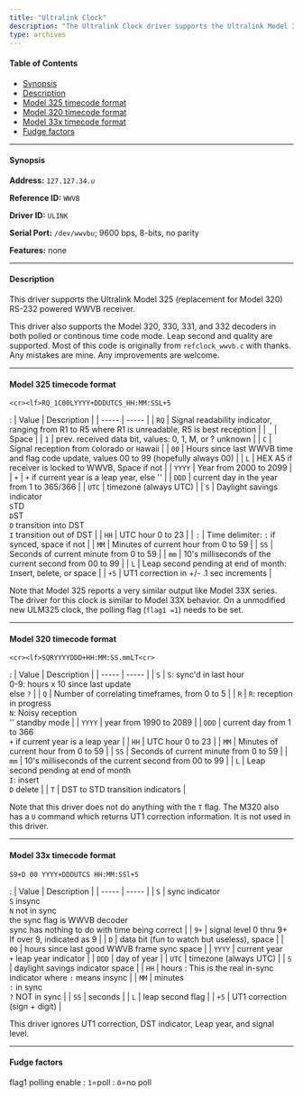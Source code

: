 ```yaml
---
title: "Ultralink Clock"
description: "The Ultralink Clock driver supports the Ultralink Model 325 RS-232 powered WWVB receiver."
type: archives
---
```


#### Table of Contents

*   [Synopsis](/documentation/drivers/driver34/#synopsis)
*   [Description](/documentation/drivers/driver34/#description)
*   [Model 325 timecode format](/documentation/drivers/driver34/#model-325-timecode-format)
*   [Model 320 timecode format](/documentation/drivers/driver34/#model-320-timecode-format)
*   [Model 33x timecode format](/documentation/drivers/driver34/#model-33x-timecode-format)
*   [Fudge factors](/documentation/drivers/driver34/#fudge-factors)

* * *

#### Synopsis

**Address:** <code>127.127.34._u_</code>

**Reference ID:** `WWVB`

**Driver ID:** `ULINK`

**Serial Port:** <code>/dev/wwvb*u*</code>; 9600 bps, 8-bits, no parity

**Features:** none

* * *

#### Description

This driver supports the Ultralink Model 325 (replacement for Model 320) RS-232 powered WWVB receiver.

[//]: # (PDF specs available on http://www.ulio.com)

This driver also supports the Model 320, 330, 331, and 332 decoders in both polled or continous time code mode. Leap second and quality are supported. Most of this code is originally from `refclock_wwvb.c` with thanks. Any mistakes are mine. Any improvements are welcome.

* * *

#### Model 325 timecode format

<code>\<cr>\<lf>RQ_1C00LYYYY+DDDUTCS_HH:MM:SSL+5</code>

: | Value | Description |
| ----- | ----- |
| `RQ` | Signal readability indicator, ranging from R1 to R5 where R1 is unreadable, R5 is best reception |
| `_` | Space |
| `1` | prev. received data bit, values: 0, 1, M, or ? unknown |
| `C` | Signal reception from `C`olorado or `H`awaii |
| `00` | Hours since last WWVB time and flag code update, values 00 to 99 (hopefully always 00) |
| `L` | HEX A5 if receiver is locked to WWVB, Space if not |
| `YYYY` | Year from 2000 to 2099 |
| `+` | `+` if current year is a leap year, else '' |
| `DDD` | current day in the year from 1 to 365/366 |
| `UTC` | timezone (always UTC) |
| `S` | Daylight savings indicator<br> `S`TD<br> `D`ST<br> `O` transition into DST<br> `I` transition out of DST |
| `HH` | UTC hour 0 to 23 |
| `:` | Time delimiter: `:` if synced, space if not |
| `MM` | Minutes of current hour from 0 to 59 |
| `SS` | Seconds of current minute from 0 to 59 |
| `mm` | 10's milliseconds of the current second from 00 to 99 |
| `L` | Leap second pending at end of month: `I`nsert, `D`elete, or space |
| `+5` | UT1 correction in +/- .1 sec increments |

Note that Model 325 reports a very similar output like Model 33X series. The driver for this clock is similar to Model 33X behavior. On a unmodified new ULM325 clock, the polling flag (`flag1 =1`) needs to be set.

* * *

#### Model 320 timecode format

<code>\<cr>\<lf>SQRYYYYDDD+HH:MM:SS.mmLT\<cr></code>

: | Value | Description |
| ----- | ----- |
| `S` | `S`: sync'd in last hour<br> 0-9: hours x 10 since last update<br> else `?` |
| `Q` | Number of correlating timeframes, from 0 to 5 |
| `R` | `R`: reception in progress<br> `N`: Noisy reception<br> '' standby mode |
| `YYYY` | year from 1990 to 2089 |
| `DDD` | current day from 1 to 366<br> `+` if current year is a leap year |
| `HH` | UTC hour 0 to 23 |
| `MM` | Minutes of current hour from 0 to 59 |
| `SS` | Seconds of current minute from 0 to 59 |
| `mm` | 10's milliseconds of the current second from 00 to 99 |
| `L` | Leap second pending at end of month<br> `I`: insert<br> `D` delete |
| `T` | DST to STD transition indicators |

Note that this driver does not do anything with the `T` flag. The M320 also has a `U` command which returns UT1 correction information. It is not used in this driver.

* * *

#### Model 33x timecode format

`S9+D 00 YYYY+DDDUTCS HH:MM:SSl+5`

: | Value | Description |
| ----- | ----- |
| `S` | sync indicator<br> `S` insync<br> `N` not in sync<br> the sync flag is WWVB decoder<br> sync has nothing to do with time being correct |
| `9+` | signal level 0 thru 9+<br> If over 9, indicated as 9 |
| `D` | data bit (fun to watch but useless), space |
| `00` | hours since last good WWVB frame sync space |
| `YYYY` | current year<br> `+` leap year indicator |
| `DDD` | day of year |
| `UTC` | timezone (always UTC) |
| `S` | daylight savings indicator space |
| `HH` | hours : This is the real in-sync indicator where `:` means insync |
| `MM` | minutes<br> `:` in sync<br> `?` NOT in sync |
| `SS` | seconds |
| `L` | leap second flag |
| `+5` | UT1 correction (sign + digit) |

This driver ignores UT1 correction, DST indicator, Leap year, and signal level.

* * *

#### Fudge factors

flag1 polling enable
: `1`=poll 
: `0`=no poll